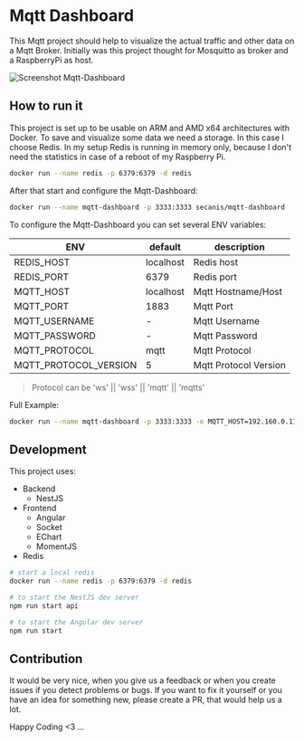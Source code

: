 # Mqtt Dashboard

This Mqtt project should help to visualize the actual traffic and other data on a Mqtt Broker.
Initially was this project thought for Mosquitto as broker and a RaspberryPi as host.

![Screenshot Mqtt-Dashboard](https://github.com/secanis/mqtt-dashboard/raw/main/docs/images/screenshot.png 'Screenshot Mqtt-Dashboard')

## How to run it

This project is set up to be usable on ARM and AMD x64 architectures with Docker.
To save and visualize some data we need a storage. In this case I choose Redis.
In my setup Redis is running in memory only, because I don't need the statistics in case of a reboot of my Raspberry Pi.

```bash
docker run --name redis -p 6379:6379 -d redis
```

After that start and configure the Mqtt-Dashboard:

```bash
docker run --name mqtt-dashboard -p 3333:3333 secanis/mqtt-dashboard
```

To configure the Mqtt-Dashboard you can set several ENV variables:

| ENV                   | default   | description            |
| --------------------- | --------- | ---------------------- |
| REDIS_HOST            | localhost | Redis host             |
| REDIS_PORT            | 6379      | Redis port             |
| MQTT_HOST             | localhost | Mqtt Hostname/Host     |
| MQTT_PORT             | 1883      | Mqtt Port              |
| MQTT_USERNAME         | -         | Mqtt Username          |
| MQTT_PASSWORD         | -         | Mqtt Password          |
| MQTT_PROTOCOL         | mqtt      | Mqtt Protocol          |
| MQTT_PROTOCOL_VERSION | 5         | Mqtt Protocol Version  |

> Protocol can be 'ws' || 'wss' || 'mqtt' || 'mqtts'

Full Example:

```bash
docker run --name mqtt-dashboard -p 3333:3333 -e MQTT_HOST=192.160.0.110 -e MQTT_USERNAME=mqtt -e MQTT_PASSWORD=admin secanis/mqtt-dashboard
```

## Development

This project uses:

-   Backend
    -   NestJS
-   Frontend
    -   Angular
    -   Socket
    -   EChart
    -   MomentJS
-   Redis

```bash
# start a local redis
docker run --name redis -p 6379:6379 -d redis

# to start the NestJS dev server
npm run start api

# to start the Angular dev server
npm run start
```

## Contribution

It would be very nice, when you give us a feedback or when you create issues if you detect problems or bugs. If you want to fix it yourself or you have an idea for something new, please create a PR, that would help us a lot.

Happy Coding <3 ...
